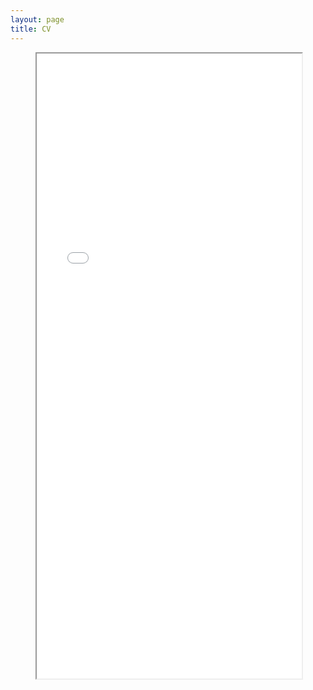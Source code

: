 ```yaml
---
layout: page 
title: CV
---
```


<figure>
    <iframe src="/assets/CV.pdf" width="100%" height="1000px" type="application/pdf">ER CV</iframe>
</figure>
